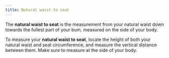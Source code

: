 ```yaml
---
title: Natural waist to seat
---
```


The **natural waist to seat** is the measurement from your natural waist down towards the fullest part of your bum, measured on the side of your body.

To measure your **natural waist to seat**, locate the height of both your natural waist and seat circumference, and measure the vertical distance between them. Make sure to measure at the side of your body.